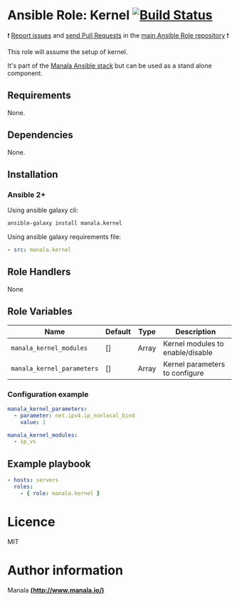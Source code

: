 # Ansible Role: Kernel [![Build Status](https://travis-ci.org/manala/ansible-role-kernel.svg?branch=master)](https://travis-ci.org/manala/ansible-role-kernel)

:exclamation: [Report issues](https://github.com/manala/ansible-roles/issues) and [send Pull Requests](https://github.com/manala/ansible-roles/pulls) in the [main Ansible Role repository](https://github.com/manala/ansible-roles) :exclamation:

This role will assume the setup of kernel.

It's part of the [Manala Ansible stack](http://www.manala.io) but can be used as a stand alone component.

## Requirements

None.

## Dependencies

None.

## Installation

### Ansible 2+

Using ansible galaxy cli:

```bash
ansible-galaxy install manala.kernel
```

Using ansible galaxy requirements file:

```yaml
- src: manala.kernel
```

## Role Handlers

None

## Role Variables

| Name                       | Default | Type  | Description                              |
| -------------------------- | ------- | ----- | ---------------------------------------- |
| `manala_kernel_modules`    | []      | Array | Kernel modules to enable/disable         |
| `manala_kernel_parameters` | []      | Array | Kernel parameters to configure           |

### Configuration example

```yaml
manala_kernel_parameters:
  - parameter: net.ipv4.ip_nonlocal_bind
    value: 1

manala_kernel_modules:
  - ip_vs
```

## Example playbook

```yaml
- hosts: servers
  roles:
    - { role: manala.kernel }
```

# Licence

MIT

# Author information

Manala [**(http://www.manala.io/)**](http://www.manala.io)
